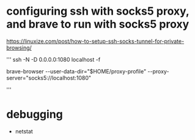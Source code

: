 # configuring ssh with socks5 proxy, and brave to run with socks5 proxy

https://linuxize.com/post/how-to-setup-ssh-socks-tunnel-for-private-browsing/

'''
ssh -N -D 0.0.0.0:1080 localhost -f

brave-browser --user-data-dir="$HOME/proxy-profile" --proxy-server="socks5://localhost:1080" 

'''

# debugging
- netstat


